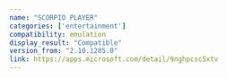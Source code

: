 ```yaml
---
name: "SCORPIO PLAYER"
categories: ['entertainment']
compatibility: emulation
display_result: "Compatible"
version_from: "2.10.1285.0"
link: https://apps.microsoft.com/detail/9nghpcsc5xtv
---
```

